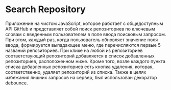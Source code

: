 # Search Repository
Приложение на чистом JavaScript, которое работает с общедоступным API GitHub и представляет собой поиск репозиториев по ключевым словам с введенным пользователем в поле ввода поисковым запросом. При этом, каждый раз, когда пользователь обновляет значение поля ввода, формируется выпадающее меню, где перечисляются первые 5 названий репозиториев. При клике на любой из репозиториев соответствующий репозиторий добавляется в список добавленных репозиториев, расположенном ниже. Кроме того, возле каждого пункта списка добавленных репозиториев есть кнопка удаления, которая, соответственно, удаляет репозиторий из списка. Также в целях избежания лишних запросов на сервер, был использован декоратор debounce.

